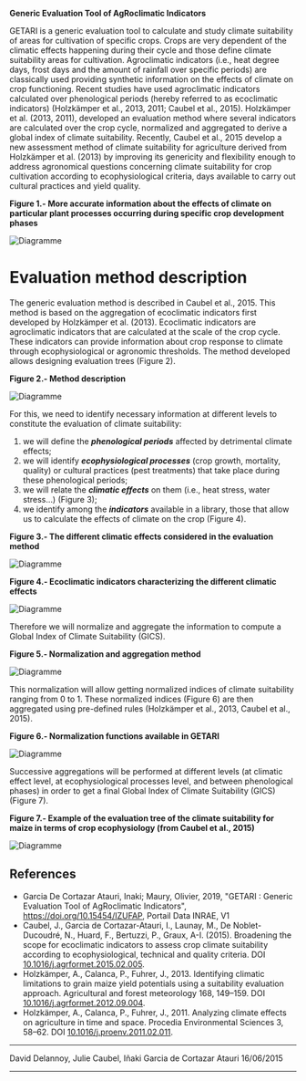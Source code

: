 **Generic Evaluation Tool of AgRoclimatic Indicators**

GETARI is a generic evaluation tool to calculate and study climate suitability of areas for cultivation of specific crops.
Crops are very dependent of the climatic effects happening during their cycle and those define climate suitability areas for cultivation.
Agroclimatic indicators (i.e., heat degree days, frost days and the amount of rainfall over specific periods) are classically used providing synthetic information on the effects of climate on crop functioning. Recent studies have used agroclimatic indicators calculated over phenological periods (hereby referred to as ecoclimatic indicators) (Holzkämper et al., 2013, 2011; Caubel et al., 2015). Holzkämper et al. (2013, 2011), developed an evaluation method where several indicators are calculated over the crop cycle, normalized and aggregated to derive a global index of climate suitability.
Recently, Caubel et al., 2015 develop a new assessment method of climate suitability for agriculture derived from Holzkämper et al. (2013) by improving its genericity and flexibility enough to address agronomical questions concerning climate suitability for crop cultivation according to ecophysiological criteria, days available to carry out cultural practices and yield quality.

**Figure 1.- More accurate information about the effects of climate on particular plant processes occurring during specific crop development phases**

![Diagramme](images/what-fig1.png)

# Evaluation method description

The generic evaluation method is described in Caubel et al., 2015. This method is based on the aggregation of ecoclimatic indicators first developed by Holzkämper et al. (2013). Ecoclimatic indicators are agroclimatic indicators that are calculated at the scale of the crop cycle. These indicators can provide information about crop response to climate through ecophysiological or agronomic thresholds. The method developed allows designing evaluation trees (Figure 2).

**Figure 2.- Method description**

![Diagramme](images/what-fig2.png)

For this, we need to identify necessary information at different levels to constitute the evaluation of climate suitability:

1. we will define the ***phenological periods*** affected by detrimental climate effects;
2. we will identify ***ecophysiological processes*** (crop growth, mortality, quality) or cultural practices (pest treatments) that take place during these phenological periods;
3. we will relate the ***climatic effects*** on them (i.e., heat stress, water stress…) (Figure 3);
4. we identify among the ***indicators*** available in a library, those that allow us to calculate the effects of climate on the crop (Figure 4).

**Figure 3.- The different climatic effects considered in the evaluation method**

![Diagramme](images/what-fig3.png)

**Figure 4.- Ecoclimatic indicators characterizing the different climatic effects**

![Diagramme](images/what-fig4.png)

Therefore we will normalize and aggregate the information to compute a Global Index of Climate Suitability (GICS).

**Figure 5.- Normalization and aggregation method**

![Diagramme](images/what-fig5.png)

This normalization will allow getting normalized indices of climate suitability ranging from 0 to 1. These normalized indices (Figure 6) are then aggregated using pre-defined rules (Holzkämper et al., 2013, Caubel et al., 2015).

**Figure 6.- Normalization functions available in GETARI**

![Diagramme](images/what-fig6.png)

Successive aggregations will be performed at different levels (at climatic effect level, at ecophysiological processes level, and between phenological phases) in order to get a final Global Index of Climate Suitability (GICS) (Figure 7).

**Figure 7.- Example of the evaluation tree of the climate suitability for maize in terms of crop ecophysiology (from Caubel et al., 2015)**

![Diagramme](images/what-fig7.png)

## References

- Garcia De Cortazar Atauri, Inaki; Maury, Olivier, 2019, "GETARI : Generic Evaluation Tool of AgRoclimatic Indicators", <https://doi.org/10.15454/IZUFAP>, Portail Data INRAE, V1
- Caubel, J., Garcia de Cortazar-Atauri, I., Launay, M., De Noblet-Ducoudré, N., Huard, F., Bertuzzi, P., Graux, A-I. (2015). Broadening the scope for ecoclimatic indicators to assess crop climate suitability according to ecophysiological, technical and quality criteria. DOI [10.1016/j.agrformet.2015.02.005](http://doi.org/10.1016/j.agrformet.2015.02.005).
- Holzkämper, A., Calanca, P., Fuhrer, J., 2013. Identifying climatic limitations to grain maize yield potentials using a suitability evaluation approach. Agricultural and forest meteorology 168, 149–159. DOI [10.1016/j.agrformet.2012.09.004](https://doi.org/10.1016/j.agrformet.2012.09.004).
- Holzkämper, A., Calanca, P., Fuhrer, J., 2011. Analyzing climate effects on agriculture in time and space. Procedia Environmental Sciences 3, 58–62. DOI [10.1016/j.proenv.2011.02.011](https://doi.org/10.1016/j.proenv.2011.02.011).

----

David Delannoy, Julie Caubel, Iñaki Garcia de Cortazar Atauri
16/06/2015

----
